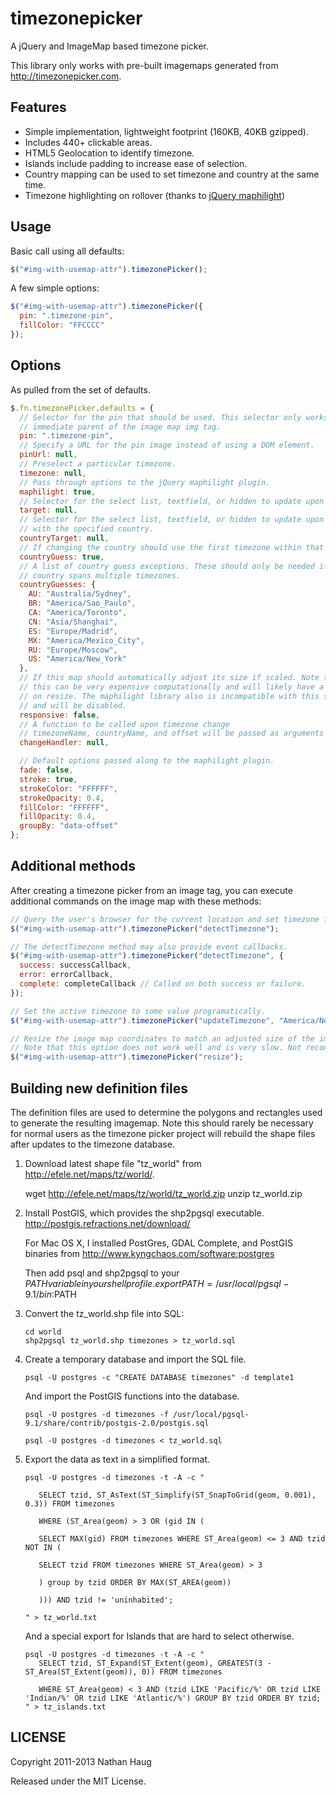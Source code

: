 # timezonepicker

A jQuery and ImageMap based timezone picker.

This library only works with pre-built imagemaps generated from
http://timezonepicker.com.

## Features

- Simple implementation, lightweight footprint (160KB, 40KB gzipped).
- Includes 440+ clickable areas.
- HTML5 Geolocation to identify timezone.
- Islands include padding to increase ease of selection.
- Country mapping can be used to set timezone and country at the same time.
- Timezone highlighting on rollover (thanks to [jQuery maphilight](http://davidlynch.org/projects/maphilight/docs/))

## Usage

Basic call using all defaults:

```javascript
$("#img-with-usemap-attr").timezonePicker();
```

A few simple options:

```javascript
$("#img-with-usemap-attr").timezonePicker({
  pin: ".timezone-pin",
  fillColor: "FFCCCC"
});
```

## Options

As pulled from the set of defaults.

```javascript
$.fn.timezonePicker.defaults = {
  // Selector for the pin that should be used. This selector only works in the
  // immediate parent of the image map img tag.
  pin: ".timezone-pin",
  // Specify a URL for the pin image instead of using a DOM element.
  pinUrl: null,
  // Preselect a particular timezone.
  timezone: null,
  // Pass through options to the jQuery maphilight plugin.
  maphilight: true,
  // Selector for the select list, textfield, or hidden to update upon click.
  target: null,
  // Selector for the select list, textfield, or hidden to update upon click
  // with the specified country.
  countryTarget: null,
  // If changing the country should use the first timezone within that country.
  countryGuess: true,
  // A list of country guess exceptions. These should only be needed if a
  // country spans multiple timezones.
  countryGuesses: {
    AU: "Australia/Sydney",
    BR: "America/Sao_Paulo",
    CA: "America/Toronto",
    CN: "Asia/Shanghai",
    ES: "Europe/Madrid",
    MX: "America/Mexico_City",
    RU: "Europe/Moscow",
    US: "America/New_York"
  },
  // If this map should automatically adjust its size if scaled. Note that
  // this can be very expensive computationally and will likely have a delay
  // on resize. The maphilight library also is incompatible with this setting
  // and will be disabled.
  responsive: false,
  // A function to be called upon timezone change
  // timezoneName, countryName, and offset will be passed as arguments
  changeHandler: null,

  // Default options passed along to the maphilight plugin.
  fade: false,
  stroke: true,
  strokeColor: "FFFFFF",
  strokeOpacity: 0.4,
  fillColor: "FFFFFF",
  fillOpacity: 0.4,
  groupBy: "data-offset"
};
```

## Additional methods

After creating a timezone picker from an image tag, you can execute additional
commands on the image map with these methods:

```javascript
// Query the user's browser for the current location and set timezone from that.
$("#img-with-usemap-attr").timezonePicker("detectTimezone");

// The detectTimezone method may also provide event callbacks.
$("#img-with-usemap-attr").timezonePicker("detectTimezone", {
  success: successCallback,
  error: errorCallback,
  complete: completeCallback // Called on both success or failure.
});

// Set the active timezone to some value programatically.
$("#img-with-usemap-attr").timezonePicker("updateTimezone", "America/New_York");

// Resize the image map coordinates to match an adjusted size of the image.
// Note that this option does not work well and is very slow. Not recommended.
$("#img-with-usemap-attr").timezonePicker("resize");
```

## Building new definition files

The definition files are used to determine the polygons and rectangles used to
generate the resulting imagemap. Note this should rarely be necessary for normal
users as the timezone picker project will rebuild the shape files after updates
to the timezone database.

1. Download latest shape file "tz_world" from
   http://efele.net/maps/tz/world/.

   wget http://efele.net/maps/tz/world/tz_world.zip
   unzip tz_world.zip

2. Install PostGIS, which provides the shp2pgsql executable.
   http://postgis.refractions.net/download/

   For Mac OS X, I installed PostGres, GDAL Complete, and PostGIS binaries from
   http://www.kyngchaos.com/software:postgres

   Then add psql and shp2pgsql to your $PATH variable in your shell profile.
   export PATH=/usr/local/pgsql-9.1/bin:$PATH

3. Convert the tz_world.shp file into SQL:

   ```
   cd world
   shp2pgsql tz_world.shp timezones > tz_world.sql
   ```

4. Create a temporary database and import the SQL file.

   ```
   psql -U postgres -c "CREATE DATABASE timezones" -d template1
   ```

   And import the PostGIS functions into the database.

   ```
   psql -U postgres -d timezones -f /usr/local/pgsql-9.1/share/contrib/postgis-2.0/postgis.sql

   psql -U postgres -d timezones < tz_world.sql
   ```

5. Export the data as text in a simplified format.

   ```
   psql -U postgres -d timezones -t -A -c "

      SELECT tzid, ST_AsText(ST_Simplify(ST_SnapToGrid(geom, 0.001), 0.3)) FROM timezones

      WHERE (ST_Area(geom) > 3 OR (gid IN (

      SELECT MAX(gid) FROM timezones WHERE ST_Area(geom) <= 3 AND tzid NOT IN (

      SELECT tzid FROM timezones WHERE ST_Area(geom) > 3

      ) group by tzid ORDER BY MAX(ST_AREA(geom))

      ))) AND tzid != 'uninhabited';

   " > tz_world.txt
   ```

   And a special export for Islands that are hard to select otherwise.

   ```
   psql -U postgres -d timezones -t -A -c "
      SELECT tzid, ST_Expand(ST_Extent(geom), GREATEST(3 - ST_Area(ST_Extent(geom)), 0)) FROM timezones

      WHERE ST_Area(geom) < 3 AND (tzid LIKE 'Pacific/%' OR tzid LIKE 'Indian/%' OR tzid LIKE 'Atlantic/%') GROUP BY tzid ORDER BY tzid;
   " > tz_islands.txt
   ```

## LICENSE

Copyright 2011-2013 Nathan Haug

Released under the MIT License.
